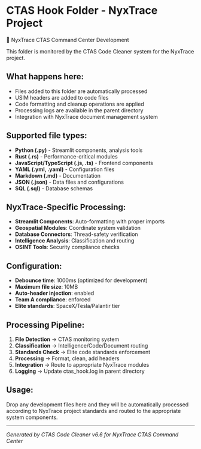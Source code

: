 # CTAS Hook Folder - NyxTrace Project

🧩 NyxTrace CTAS Command Center Development

This folder is monitored by the CTAS Code Cleaner system for the NyxTrace project.

## What happens here:
- Files added to this folder are automatically processed
- USIM headers are added to code files  
- Code formatting and cleanup operations are applied
- Processing logs are available in the parent directory
- Integration with NyxTrace document management system

## Supported file types:
- **Python (.py)** - Streamlit components, analysis tools
- **Rust (.rs)** - Performance-critical modules
- **JavaScript/TypeScript (.js, .ts)** - Frontend components
- **YAML (.yml, .yaml)** - Configuration files
- **Markdown (.md)** - Documentation
- **JSON (.json)** - Data files and configurations
- **SQL (.sql)** - Database schemas

## NyxTrace-Specific Processing:
- **Streamlit Components**: Auto-formatting with proper imports
- **Geospatial Modules**: Coordinate system validation
- **Database Connectors**: Thread-safety verification
- **Intelligence Analysis**: Classification and routing
- **OSINT Tools**: Security compliance checks

## Configuration:
- **Debounce time**: 1000ms (optimized for development)
- **Maximum file size**: 10MB
- **Auto-header injection**: enabled
- **Team A compliance**: enforced
- **Elite standards**: SpaceX/Tesla/Palantir tier

## Processing Pipeline:
1. **File Detection** → CTAS monitoring system
2. **Classification** → Intelligence/Code/Document routing
3. **Standards Check** → Elite code standards enforcement
4. **Processing** → Format, clean, add headers
5. **Integration** → Route to appropriate NyxTrace modules
6. **Logging** → Update ctas_hook.log in parent directory

## Usage:
Drop any development files here and they will be automatically processed according to NyxTrace project standards and routed to the appropriate system components.

---
*Generated by CTAS Code Cleaner v6.6 for NyxTrace CTAS Command Center*
